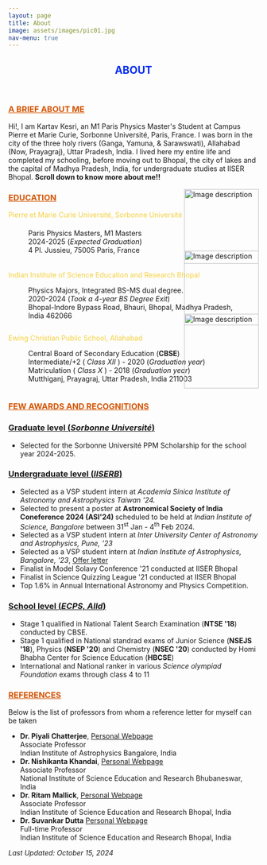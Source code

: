 ```yaml
---
layout: page
title: About
image: assets/images/pic01.jpg
nav-menu: true
---
```


<!-- Main -->
<div id="main" class="alt">

<!-- One -->
<section id="one">
	<div class="inner">
		<header class="major">
			<h2><font color="##5B2C6F">ABOUT</font></h2>
		</header>

<!-- Content -->
<h3 id="content"><font color="#D35400"><u>A BRIEF ABOUT ME</u></font></h3>
<p>Hi!, I am Kartav Kesri, an M1 Paris Physics Master's Student at Campus Pierre et Marie Curie, Sorbonne Universit&eacute;, Paris, France. I was born in the city of the three holy rivers (Ganga, Yamuna, & Sarawswati), Allahabad (Now, Prayagraj), Uttar Pradesh, India. I lived here my entire life and completed my schooling, before moving out to Bhopal, the city of lakes and the capital of Madhya Pradesh, India, for undergraduate studies at IISER Bhopal. <b>Scroll down to know more about me!!</b></p> 

<h3 id="content"><font color="#D35400"><u>EDUCATION</u></font></h3>
		<dl>
		<dt><font color="#F4D03F">Pierre et Marie Curie Universit&eacute;, Sorbonne Universit&eacute;</font></dt>
		<dd>
			<div style="display: flex; align-items: center;">
			<div style="flex-grow: 1;">
				<p>Paris Physics Masters, M1 Masters <br/> 2024-2025 (<i>Expected Graduation</i>) <br />4 Pl. Jussieu, 75005 Paris, France  
				</p>
			</div>
			<div style="flex-shrink: 0; margin-left: -100px; margin-top: -60px;">
				<img src="{% link assets/images/sorbonne.png %}" alt="Image description" style="width: 150px; height: auto;">
			</div>
			</div>
		</dd>
		</dl>
		<dl>
		<dt><font color="#F4D03F">Indian Institute of Science Education and Research Bhopal</font></dt>
		<dd>
			<div style="display: flex; align-items: center;">
			<div style="flex-grow: 1;">
				<p>Physics Majors, Integrated BS-MS dual degree. <br/> 2020-2024 (<i>Took a 4-year BS Degree Exit</i>) <br />Bhopal-Indore Bypass Road, Bhauri, Bhopal, Madhya Pradesh, India 462066  
				</p>
			</div>
			<div style="flex-shrink: 0; margin-left: -100px; margin-top: -60px;">
				<img src="{% link assets/images/iiserb.jpeg %}" alt="Image description" style="width: 150px; height: auto;">
			</div>
			</div>
		</dd>
		</dl>
		<dl>
		<dt><font color="#F4D03F">Ewing Christian Public School, Allahabad</font></dt>
		<dd>
			<div style="display: flex; align-items: center;">
			<div style="flex-grow: 1;">
				<p>Central Board of Secondary Education (<b>CBSE</b>) <br /> Intermediate/+2 (<i> Class XII </i>) - 2020 (<i>Graduation year</i>) <br /> Matriculation (<i> Class X </i>) - 2018 (<i>Graduation year</i>) <br /> Mutthiganj, Prayagraj, Uttar Pradesh, India 211003
				</p>
			</div>
			<div style="flex-shrink: 0; margin-left: -100px; margin-top: -60px;">
				<img src="{% link assets/images/ecps.jpeg %}" alt="Image description" style="width: 150px; height: auto;">
			</div>
			</div>
		</dd>
		</dl>


<h3 id="content"><font color="#D35400"><u>FEW AWARDS AND RECOGNITIONS</u></font></h3>
<!-- Lists -->
<h3><u>Graduate level (<i>Sorbonne Universit&eacute;</i>)</u></h3>
<div class="row">
	<div class="12u 12u$(medium)">
		<ul>
			<li>Selected for the Sorbonne Universit&eacute; PPM Scholarship for the school year 2024-2025.</li>
		</ul>
	</div>
</div>

<h3><u>Undergraduate level (<i>IISERB</i>)</u></h3>
<div class="row">
	<div class="12u 12u$(medium)">
		<ul>
			<li>Selected as a VSP student intern at <i> Academia Sinica Institute of Astronomy and Astrophysics Taiwan '24.</i></li>
			<li>Selected to present a poster at <b> Astronomical Society of India Coneference 2024 (ASI'24) </b> scheduled to be held at <i>Indian Institute of Science, Bangalore </i> between 31<sup>st</sup> Jan - 4<sup>th</sup> Feb 2024.</li>
			<li>Selected as a VSP student intern at <i>Inter University Center of Astronomy and Astrophysics, Pune, '23 </i></li>
			<li>Selected as a VSP student intern at <i>Indian Institute of Astrophysics, Bangalore, '23</i>, <a href="https://drive.google.com/file/d/1Rm5TE16ZV34OoNVVI_8i64qSaOgeykiZ/view">Offer letter</a></li>
			<li>Finalist in Model Solavy Conference '21 conducted at IISER Bhopal</li>
			<li>Finalist in Science Quizzing League '21 conducted at IISER Bhopal</li>
			<li> Top 1.6% in Annual International Astronomy and Physics Competition. </li>
		</ul>
	</div>
</div>

<h3><u>School level (<i>ECPS, Alld</i>)</u></h3>
<div class="row">
	<div class="12u 12u$(medium)">
		<ul>
			<li> Stage 1 qualified in National Talent Search Examination (<b>NTSE '18</b>) conducted by CBSE. </li>
			<li>Stage 1 qualified in National standrad exams of Junior Science (<b>NSEJS '18</b>), Physics (<b>NSEP '20</b>) and Chemistry (<b>NSEC '20</b>) conducted by Homi Bhabha Center for Science Education (<b>HBCSE</b>) </li>
			<li>International and National ranker in various <i> Science olympiad Foundation</i> exams through class 4 to 11</li>			
		</ul>
	</div>
</div>

<h3 id="content"><font color="#D35400"><u>REFERENCES</u></font></h3>
Below is the list of professors from whom a reference letter for myself can be taken
<div class="row">
	<div class="12u 12u$(medium)">
		<ul>
			<li> <b>Dr. Piyali Chatterjee</b>, <font color="#5DADE2"><a href="http://www.piyalichatterjee.net/">Personal Webpage</a></font> <br /> Associate Professor <br /> Indian Institute of Astrophysics Bangalore, India</li>
			<li> <b>Dr. Nishikanta Khandai</b>, <font color="#5DADE2"><a href="https://niser.irins.org/profile/241972">Personal Webpage</a> </font> <br /> Associate Professor <br /> National Institute of Science Education and Research Bhubaneswar, India</li>
			<li> <b>Dr. Ritam Mallick</b>, <font color="#5DADE2"><a href="https://sites.google.com/iiserb.ac.in/coast/home">Personal Webpage</a></font> <br /> Associate Professor <br /> Indian Institute of Science Education and Research Bhopal, India</li>
			<li> <b>Dr. Suvankar Dutta</b> <font color="#5DADE2"><a href="https://sites.google.com/view/suvankar-dutta">Personal Webpage</a></font> <br /> Full-time Professor <br /> Indian Institute of Science Education and Research Bhopal, India </li>			
		</ul>
	</div>
</div>


<p><em>Last Updated: October 15, 2024</em></p>